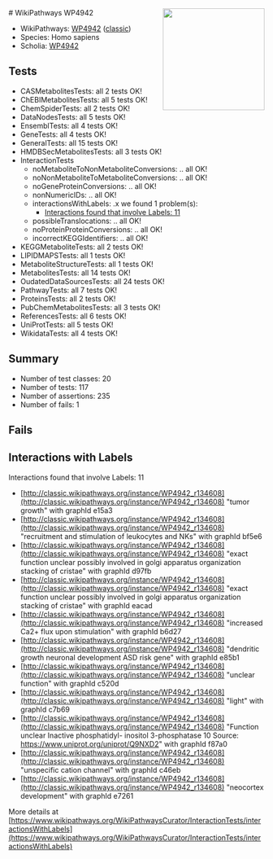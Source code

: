 <img style="float: right; width: 200px" src="https://upload.wikimedia.org/wikipedia/commons/thumb/8/83/Wplogo_with_text_500.png/640px-Wplogo_with_text_500.png" />
# WikiPathways WP4942

* WikiPathways: [WP4942](https://wikipathways.org/pathways/WP4942) ([classic](https://classic.wikipathways.org/instance/WP4942))
* Species: Homo sapiens
* Scholia: [WP4942](https://scholia.toolforge.org/wikipathways/WP4942)
## Tests
* CASMetabolitesTests: all 2 tests OK!
* ChEBIMetabolitesTests: all 5 tests OK!
* ChemSpiderTests: all 2 tests OK!
* DataNodesTests: all 5 tests OK!
* EnsemblTests: all 4 tests OK!
* GeneTests: all 4 tests OK!
* GeneralTests: all 15 tests OK!
* HMDBSecMetabolitesTests: all 3 tests OK!
* InteractionTests
    * noMetaboliteToNonMetaboliteConversions: .. all OK!
    * noNonMetaboliteToMetaboliteConversions: .. all OK!
    * noGeneProteinConversions: .. all OK!
    * nonNumericIDs: .. all OK!
    * interactionsWithLabels: .x we found 1 problem(s):
        * [Interactions found that involve Labels: 11](#fe97a8b9)
    * possibleTranslocations: .. all OK!
    * noProteinProteinConversions: .. all OK!
    * incorrectKEGGIdentifiers: .. all OK!
* KEGGMetaboliteTests: all 2 tests OK!
* LIPIDMAPSTests: all 1 tests OK!
* MetaboliteStructureTests: all 1 tests OK!
* MetabolitesTests: all 14 tests OK!
* OudatedDataSourcesTests: all 24 tests OK!
* PathwayTests: all 7 tests OK!
* ProteinsTests: all 2 tests OK!
* PubChemMetabolitesTests: all 3 tests OK!
* ReferencesTests: all 6 tests OK!
* UniProtTests: all 5 tests OK!
* WikidataTests: all 4 tests OK!


## Summary

* Number of test classes: 20
* Number of tests: 117
* Number of assertions: 235
* Number of fails: 1

## Fails

<a name="fe97a8b9" />

## Interactions with Labels

Interactions found that involve Labels: 11

* [http://classic.wikipathways.org/instance/WP4942_r134608](http://classic.wikipathways.org/instance/WP4942_r134608) "tumor growth" with graphId e15a3
* [http://classic.wikipathways.org/instance/WP4942_r134608](http://classic.wikipathways.org/instance/WP4942_r134608) "recruitment and 
stimulation of
leukocytes and NKs" with graphId bf5e6
* [http://classic.wikipathways.org/instance/WP4942_r134608](http://classic.wikipathways.org/instance/WP4942_r134608) "exact function unclear
possibly involved in golgi
apparatus organization
stacking of cristae" with graphId d97fb
* [http://classic.wikipathways.org/instance/WP4942_r134608](http://classic.wikipathways.org/instance/WP4942_r134608) "exact function unclear
possibly involved in golgi
apparatus organization
stacking of cristae" with graphId eacad
* [http://classic.wikipathways.org/instance/WP4942_r134608](http://classic.wikipathways.org/instance/WP4942_r134608) "increased Ca2+ flux
upon stimulation" with graphId b6d27
* [http://classic.wikipathways.org/instance/WP4942_r134608](http://classic.wikipathways.org/instance/WP4942_r134608) "dendritic growth
neuronal 
development
ASD risk gene" with graphId e85b1
* [http://classic.wikipathways.org/instance/WP4942_r134608](http://classic.wikipathways.org/instance/WP4942_r134608) "unclear 
function" with graphId c520d
* [http://classic.wikipathways.org/instance/WP4942_r134608](http://classic.wikipathways.org/instance/WP4942_r134608) "light" with graphId c7b69
* [http://classic.wikipathways.org/instance/WP4942_r134608](http://classic.wikipathways.org/instance/WP4942_r134608) "Function unclear
Inactive phosphatidyl-
inositol 3-phosphatase 10
Source: https://www.uniprot.org/uniprot/Q9NXD2" with graphId f87a0
* [http://classic.wikipathways.org/instance/WP4942_r134608](http://classic.wikipathways.org/instance/WP4942_r134608) "unspecific 
cation channel" with graphId c46eb
* [http://classic.wikipathways.org/instance/WP4942_r134608](http://classic.wikipathways.org/instance/WP4942_r134608) "neocortex 
development" with graphId e7261


More details at [https://www.wikipathways.org/WikiPathwaysCurator/InteractionTests/interactionsWithLabels](https://www.wikipathways.org/WikiPathwaysCurator/InteractionTests/interactionsWithLabels)

